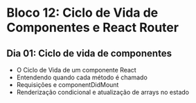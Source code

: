 # Bloco 12: Ciclo de Vida de Componentes e React Router
## Dia 01: Ciclo de vida de componentes

* O Ciclo de Vida de um componente React
* Entendendo quando cada método é chamado
* Requisições e componentDidMount
* Renderização condicional e atualização de arrays no estado
